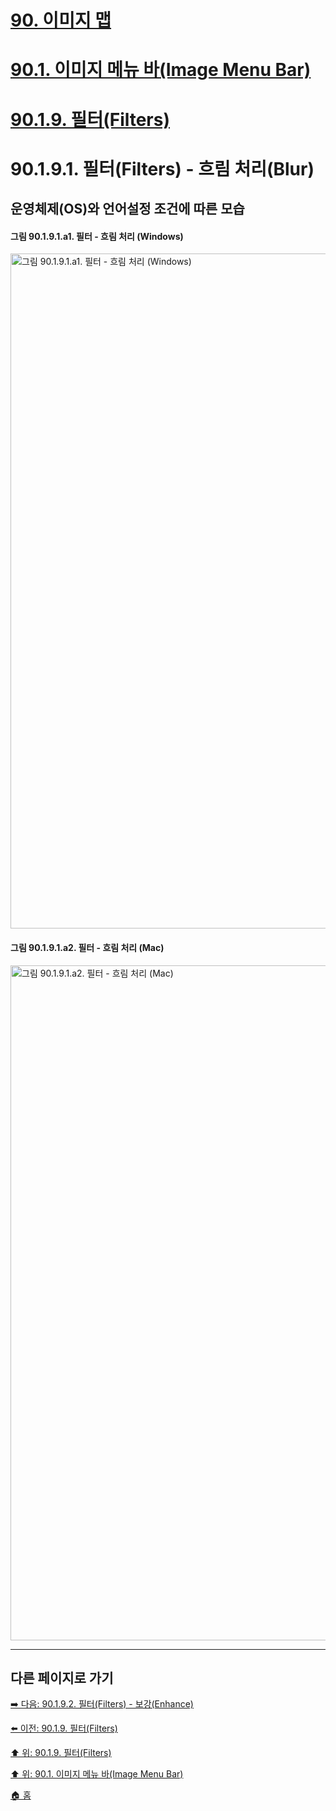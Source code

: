 # [90. 이미지 맵](./90-00-image-map.md)
# [90.1. 이미지 메뉴 바(Image Menu Bar)](./90-01-00-image-menu-bar.md)
# [90.1.9. 필터(Filters)](./90-01-09-filters.md)
# 90.1.9.1. 필터(Filters) - 흐림 처리(Blur)
## 운영체제(OS)와 언어설정 조건에 따른 모습
#### 그림 90.1.9.1.a1. 필터 - 흐림 처리 (Windows)
<img width="1080" alt="그림 90.1.9.1.a1. 필터 - 흐림 처리 (Windows)" environment="Windows 10 GIMP 2.10.36" src="https://github.com/wonder13662/gimp/assets/15767104/ae78d63b-4b58-43da-b511-4773bd0e3659">

#### 그림 90.1.9.1.a2. 필터 - 흐림 처리 (Mac)
<img width="1080" alt="그림 90.1.9.1.a2. 필터 - 흐림 처리 (Mac)" environment="MacOS:Sonoma 14.2.1 GIMP 2.10.36" src="https://github.com/wonder13662/gimp/assets/15767104/84e4ed60-b937-46da-83ec-1ffbeb9ae30b">

***

## 다른 페이지로 가기

[➡️ 다음: 90.1.9.2. 필터(Filters) - 보강(Enhance)](./90-01-09-filtersx-02-enhance.md)

[⬅️ 이전: 90.1.9. 필터(Filters)](./90-01-09-filters.md)

[⬆️ 위: 90.1.9. 필터(Filters)](./90-01-09-filters.md)

[⬆️ 위: 90.1. 이미지 메뉴 바(Image Menu Bar)](./90-01-00-image-menu-bar.md)

[🏠 홈](./00-home.md)
